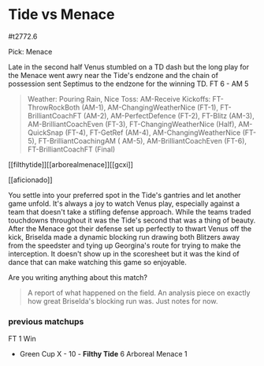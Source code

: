 # Tide vs Menace

#t2772.6

Pick: Menace

Late in the second half Venus stumbled on a TD dash but the long play for the Menace went awry near the Tide's endzone and the chain of possession sent Septimus to the endzone for the winning TD. FT 6 - AM 5

> Weather: Pouring Rain, Nice
> Toss: AM-Receive
> Kickoffs: FT-ThrowRockBoth (AM-1), AM-ChangingWeatherNice (FT-1), FT-BrilliantCoachFT (AM-2), AM-PerfectDefence (FT-2), FT-Blitz (AM-3), AM-BrilliantCoachEven (FT-3), FT-ChangingWeatherNice (Half), AM-QuickSnap (FT-4), FT-GetRef (AM-4), AM-ChangingWeatherNice (FT-5), FT-BrilliantCoachingAM ( AM-5), AM-BrilliantCoachEven (FT-6), FT-BrilliantCoachFT (Final)

[[filthytide]][[arborealmenace]][[gcxi]]

[[aficionado]]

You settle into your preferred spot in the Tide's gantries and let another game unfold. It's always a joy to watch Venus play, especially against a team that doesn't take a stifling defense approach. While the teams traded touchdowns throughout it was the Tide's second that was a thing of beauty. After the Menace got their defense set up perfectly to thwart Venus off the kick, Briselda made a dynamic blocking run drawing both Blitzers away from the speedster and tying up Georgina's route for trying to make the interception. It doesn't show up in the scoresheet but it was the kind of dance that can make watching this game so enjoyable.

Are you writing anything about this match?

> A report of what happened on the field.
> An analysis piece on exactly how great Briselda's blocking run was.
> Just notes for now.

### previous matchups

FT 1 Win

* Green Cup X - 10 - **Filthy Tide** 6 Arboreal Menace 1